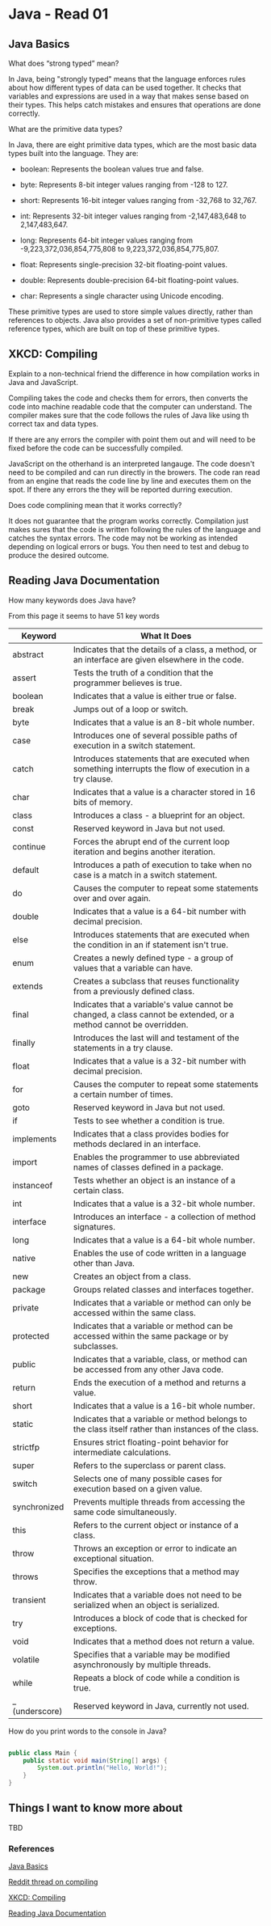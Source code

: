 # Java - Read 01



## Java Basics

What does “strong typed” mean?

In Java, being "strongly typed" means that the language enforces rules about how different types of data can be used together. It checks that variables and expressions are used in a way that makes sense based on their types. This helps catch mistakes and ensures that operations are done correctly.

What are the primitive data types?

In Java, there are eight primitive data types, which are the most basic data types built into the language. They are:

* boolean: Represents the boolean values true and false.

* byte: Represents 8-bit integer values ranging from -128 to 127.

* short: Represents 16-bit integer values ranging from -32,768 to 32,767.

* int: Represents 32-bit integer values ranging from -2,147,483,648 to 2,147,483,647.

* long: Represents 64-bit integer values ranging from -9,223,372,036,854,775,808 to 9,223,372,036,854,775,807.

* float: Represents single-precision 32-bit floating-point values.

* double: Represents double-precision 64-bit floating-point values.

* char: Represents a single character using Unicode encoding.

These primitive types are used to store simple values directly, rather than references to objects. Java also provides a set of non-primitive types called reference types, which are built on top of these primitive types.


## XKCD: Compiling

Explain to a non-technical friend the difference in how compilation works in Java and JavaScript.

Compiling takes the code and checks them for errors, then converts the code into machine readable code that the computer can understand. The compiler makes sure that the code follows the rules of Java like using th correct tax and data types.

If there are any errors the compiler with point them out and will need to be fixed before the code can be successfully compiled.

JavaScript on the otherhand is an interpreted langauge. The code doesn't need to be compiled and can run directly in the browers. The code ran read from an engine that reads the code line by line and executes them on the spot. If there any errors the they will be reported durring execution.

Does code complining mean that it works correctly?

It does not guarantee that the program works correctly. Compilation just makes sures that the code is written following the rules of the language and catches the syntax errors. The code may not be working as intended depending on logical errors or bugs. You then need to test and debug to produce the desired outcome.

## Reading Java Documentation

How many keywords does Java have?

From this page it seems to have 51 key words

| Keyword | What It Does |
|---------|--------------|
| abstract | Indicates that the details of a class, a method, or an interface are given elsewhere in the code. |
| assert | Tests the truth of a condition that the programmer believes is true. |
| boolean | Indicates that a value is either true or false. |
| break | Jumps out of a loop or switch. |
| byte | Indicates that a value is an 8-bit whole number. |
| case | Introduces one of several possible paths of execution in a switch statement. |
| catch | Introduces statements that are executed when something interrupts the flow of execution in a try clause. |
| char | Indicates that a value is a character stored in 16 bits of memory. |
| class | Introduces a class - a blueprint for an object. |
| const | Reserved keyword in Java but not used. |
| continue | Forces the abrupt end of the current loop iteration and begins another iteration. |
| default | Introduces a path of execution to take when no case is a match in a switch statement. |
| do | Causes the computer to repeat some statements over and over again. |
| double | Indicates that a value is a 64-bit number with decimal precision. |
| else | Introduces statements that are executed when the condition in an if statement isn't true. |
| enum | Creates a newly defined type - a group of values that a variable can have. |
| extends | Creates a subclass that reuses functionality from a previously defined class. |
| final | Indicates that a variable's value cannot be changed, a class cannot be extended, or a method cannot be overridden. |
| finally | Introduces the last will and testament of the statements in a try clause. |
| float | Indicates that a value is a 32-bit number with decimal precision. |
| for | Causes the computer to repeat some statements a certain number of times. |
| goto | Reserved keyword in Java but not used. |
| if | Tests to see whether a condition is true. |
| implements | Indicates that a class provides bodies for methods declared in an interface. |
| import | Enables the programmer to use abbreviated names of classes defined in a package. |
| instanceof | Tests whether an object is an instance of a certain class. |
| int | Indicates that a value is a 32-bit whole number. |
| interface | Introduces an interface - a collection of method signatures. |
| long | Indicates that a value is a 64-bit whole number. |
| native | Enables the use of code written in a language other than Java. |
| new | Creates an object from a class. |
| package | Groups related classes and interfaces together. |
| private | Indicates that a variable or method can only be accessed within the same class. |
| protected | Indicates that a variable or method can be accessed within the same package or by subclasses. |
| public | Indicates that a variable, class, or method can be accessed from any other Java code. |
| return | Ends the execution of a method and returns a value. |
| short | Indicates that a value is a 16-bit whole number. |
| static | Indicates that a variable or method belongs to the class itself rather than instances of the class. |
| strictfp | Ensures strict floating-point behavior for intermediate calculations. |
| super | Refers to the superclass or parent class. |
| switch | Selects one of many possible cases for execution based on a given value. |
| synchronized | Prevents multiple threads from accessing the same code simultaneously. |
| this | Refers to the current object or instance of a class. |
| throw | Throws an exception or error to indicate an exceptional situation. |
| throws | Specifies the exceptions that a method may throw. |
| transient | Indicates that a variable does not need to be serialized when an object is serialized. |
| try | Introduces a block of code that is checked for exceptions. |
| void | Indicates that a method does not return a value. |
| volatile | Specifies that a variable may be modified asynchronously by multiple threads. |
| while | Repeats a block of code while a condition is true. |
| _ (underscore) | Reserved keyword in Java, currently not used. |

How do you print words to the console in Java?

``` java

public class Main {
    public static void main(String[] args) {
        System.out.println("Hello, World!");
    }
}

```

## Things I want to know more about

TBD

### References

[Java Basics](https://docs.oracle.com/javase/tutorial/java/nutsandbolts/index.html)

[Reddit thread on compiling](https://www.reddit.com/r/explainlikeimfive/comments/233dq5/eli5_what_does_it_mean_to_compile_code/)

[XKCD: Compiling](https://xkcd.com/303/)

[Reading Java Documentation](https://www.dummies.com/programming/java/making-sense-of-javas-api-documentation/)